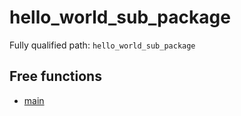 # hello_world_sub_package

Fully qualified path: `hello_world_sub_package`

## Free functions

- [main](./hello_world_sub_package-main.md)
